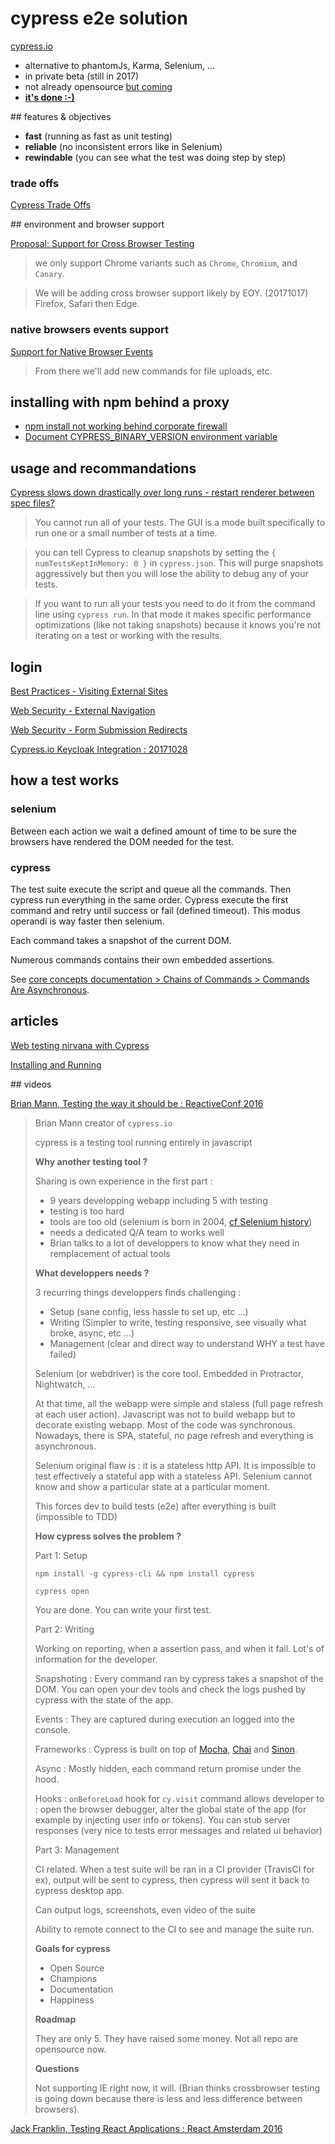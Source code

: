 # cypress e2e solution

[cypress.io](https://www.cypress.io/)

- alternative to phantomJs, Karma, Selenium, ...
- in private beta (still in 2017)
- not already opensource [but coming](https://www.cypress.io/blog/2017/05/04/cypress-is-going-open-source/)
- [**it's done :-)**](https://www.cypress.io/blog/2017/10/10/cypress-is-now-public-beta/)

## features & objectives

- **fast** (running as fast as unit testing)
- **reliable** (no inconsistent errors like in Selenium)
- **rewindable** (you can see what the test was doing step by step)

### trade offs

[Cypress Trade Offs](https://github.com/cypress-io/cypress-documentation/issues/162)

## environment and browser support

[Proposal: Support for Cross Browser Testing](https://github.com/cypress-io/cypress/issues/310)

> we only support Chrome variants such as `Chrome`, `Chromium`, and `Canary`.

> We will be adding cross browser support likely by EOY. (20171017) Firefox, Safari then Edge.

### native browsers events support
 
[Support for Native Browser Events](https://github.com/cypress-io/cypress/issues/311)

> From there we'll add new commands for file uploads, etc.

## installing with npm behind a proxy

- [npm install not working behind corporate firewall](https://github.com/cypress-io/cypress/issues/733)
- [Document CYPRESS_BINARY_VERSION environment variable](https://github.com/cypress-io/cypress-documentation/issues/121)

## usage and recommandations

[Cypress slows down drastically over long runs - restart renderer between spec files?](https://github.com/cypress-io/cypress/issues/431#issuecomment-339710315)

> You cannot run all of your tests. The GUI is a mode built specifically to run one or a small number of tests at a time.

> you can tell Cypress to cleanup snapshots by setting the `{ numTestsKeptInMemory: 0 }` in `cypress.json`. This will purge snapshots aggressively but then you will lose the ability to debug any of your tests.

> If you want to run all your tests you need to do it from the command line using `cypress run`. In that mode it makes specific performance optimizations (like not taking snapshots) because it knows you're not iterating on a test or working with the results.

## login

[Best Practices - Visiting External Sites](https://docs.cypress.io/guides/references/best-practices.html#Visiting-External-Sites)

[Web Security - External Navigation](https://docs.cypress.io/guides/guides/web-security.html#External-Navigation)

[Web Security - Form Submission Redirects](https://docs.cypress.io/guides/guides/web-security.html#Form-Submission-Redirects)

[Cypress.io Keycloak Integration : 20171028](https://vrockai.github.io/blog/2017/10/28/cypress-keycloak-intregration/)

## how a test works

### selenium

Between each action we wait a defined amount of time to be sure the browsers have rendered the DOM needed for the test.

### cypress

The test suite execute the script and queue all the commands. Then cypress run everything in the same order. Cypress execute the first command and retry until success or fail (defined timeout). This modus operandi is way faster then selenium.

Each command takes a snapshot of the current DOM.

Numerous commands contains their own embedded assertions.

See [core concepts documentation > Chains of Commands > Commands Are Asynchronous](https://docs.cypress.io/guides/core-concepts/introduction-to-cypress.html#Commands-Are-Asynchronous).

## articles

[Web testing nirvana with Cypress](https://glebbahmutov.com/blog/web-testing-nirvana-with-cypress/)

[Installing and Running](https://docs.cypress.io/docs/installing-and-running)

## videos

[Brian Mann, Testing the way it should be : ReactiveConf 2016](https://www.youtube.com/watch?v=lK_ihqnQQEM)

> Brian Mann creator of `cypress.io`
> 
> cypress is a testing tool running entirely in javascript
> 
> **Why another testing tool ?**
> 
> Sharing is own experience in the first part :
> 
> - 9 years developping webapp including 5 with testing
> - testing is too hard 
> - tools are too old (selenium is born in 2004, [cf Selenium history](http://www.seleniumhq.org/about/history.jsp))
> - needs a dedicated Q/A team to works well
> - Brian talks to a lot of developpers to know what they need in remplacement of actual tools
> 
> **What developpers needs ?**
> 
> 3 recurring things developpers finds challenging :
> - Setup (sane config, less hassle to set up, etc ...)
> - Writing (Simpler to write, testing responsive, see visually what broke, async, etc ...)
> - Management (clear and direct way to understand WHY a test have failed)
> 
> Selenium (or webdriver) is the core tool. Embedded in Protractor, Nightwatch, ...
> 
> At that time, all the webapp were simple and staless (full page refresh at each user action). Javascript was not to
> build webapp but to decorate existing webapp. Most of the code was synchronous. Nowadays, there is SPA, stateful,
> no page refresh and everything is asynchronous.
> 
> Selenium original flaw is : it is a stateless http API. It is impossible to test effectively a stateful app with 
> a stateless API. Selenium cannot know and show a particular state at a particular moment.
> 
> This forces dev to build tests (e2e) after everything is built (impossible to TDD)
> 
> **How cypress solves the problem ?**
> 
> Part 1: Setup
> 
> ```
> npm install -g cypress-cli && npm install cypress
> 
> cypress open
> ```
> 
> You are done. You can write your first test.
> 
> Part 2: Writing
> 
> Working on reporting, when a assertion pass, and when it fail. Lot's of information for the developer.
> 
> Snapshoting : Every command ran by cypress takes a snapshot of the DOM. You can open your dev tools and check 
> the logs pushed by cypress with the state of the app.
> 
> Events : They are captured during execution an logged into the console.
> 
> Frameworks : Cypress is built on top of [Mocha](https://mochajs.org/), [Chai](http://chaijs.com/) and [Sinon](http://sinonjs.org/).
> 
> Async : Mostly hidden, each command return promise under the hood.
> 
> Hooks : `onBeforeLoad` hook for `cy.visit` command allows developer to : open the browser debugger, alter the global
> state of the app (for example by injecting user info or tokens).
> You can stub server responses (very nice to tests error messages and related ui behavior)
> 
> Part 3: Management
> 
> CI related. When a test suite will be ran in a CI provider (TravisCI for ex), output will be sent to cypress,
> then cypress will sent it back to cypress desktop app.
> 
> Can output logs, screenshots, even video of the suite
> 
> Ability to remote connect to the CI to see and manage the suite run.
> 
> **Goals for cypress**
> 
> - Open Source
> - Champions
> - Documentation
> - Happiness
> 
> **Roadmap**
> 
> They are only 5. They have raised some money. Not all repo are opensource now.
> 
> **Questions**
> 
> Not supporting IE right now, it will. (Brian thinks crossbrowser testing is going down because there is less and less
> difference between browsers).


[Jack Franklin, Testing React Applications : React Amsterdam 2016](https://www.youtube.com/watch?v=KBhHsYlF4mQ)
